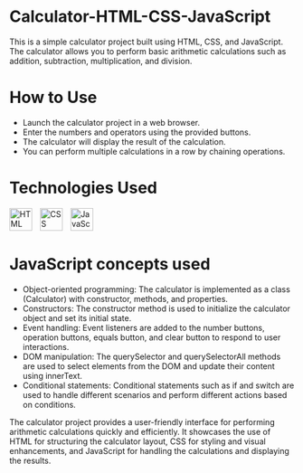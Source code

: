 # Calculator-HTML-CSS-JavaScript
This is a simple calculator project built using HTML, CSS, and JavaScript. The calculator allows you to perform basic arithmetic calculations such as addition, subtraction, multiplication, and division.

# How to Use
- Launch the calculator project in a web browser.
- Enter the numbers and operators using the provided buttons.
- The calculator will display the result of the calculation.
- You can perform multiple calculations in a row by chaining operations.

# Technologies Used
<p align="left">
<img  alt="HTML" width="40px" style="padding-right:10px;" src="https://cdn.jsdelivr.net/gh/devicons/devicon/icons/html5/html5-plain.svg" />
<img  alt="CSS" width="40px" style="padding-right:10px;" src="https://cdn.jsdelivr.net/gh/devicons/devicon/icons/css3/css3-plain.svg" />
<img  alt="JavaScript" width="40px" style="padding-right:10px;" src="https://cdn.jsdelivr.net/gh/devicons/devicon/icons/javascript/javascript-plain.svg" />
</p>

# JavaScript concepts used
- Object-oriented programming: The calculator is implemented as a class (Calculator) with constructor, methods, and properties.
- Constructors: The constructor method is used to initialize the calculator object and set its initial state.
- Event handling: Event listeners are added to the number buttons, operation buttons, equals button, and clear button to respond to user interactions.
- DOM manipulation: The querySelector and querySelectorAll methods are used to select elements from the DOM and update their content using innerText.
- Conditional statements: Conditional statements such as if and switch are used to handle different scenarios and perform different actions based on conditions.

The calculator project provides a user-friendly interface for performing arithmetic calculations quickly and efficiently. It showcases the use of HTML for structuring the calculator layout, CSS for styling and visual enhancements, and JavaScript for handling the calculations and displaying the results.
